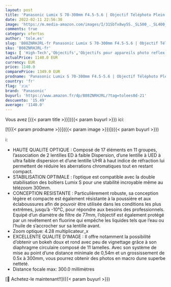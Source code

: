 ```yaml
---
layout: post
title: 'Panasonic Lumix S 70-300mm F4.5-5.6 | Objectif Téléphoto Plein Format S-R70300E  Zoom 300mm  Sport  Macro  Bokeh  Double Stabilisation  Tropicalisé  Noir – Compatible monture L'
date: 2022-02-11 22:56:30
image: 'https://m.media-amazon.com/images/I/31SbTx8wy5S._SL500_._SL400_.jpg'
comments: true
category: ofertas
author: 'tole.es'
slug: 'B08ZNRHJRL-fr Panasonic Lumix S 70-300mm F4.5-5.6 | Objectif Téléphoto...'
sku: 'B08ZNRHJRL-fr'
tags: [ 'High-Tech','Objectifs','Objectifs pour appareils photo reflex et hybrides','Objectifs pour reflex','Photo et caméscopes','panasonic', ]
actualPrice: 1140.0 EUR
currency: EUR
price: 1140.0
comparePrice: 1349.0 EUR
prodname: 'Panasonic Lumix S 70-300mm F4.5-5.6 | Objectif Téléphoto Plein Format S-R70300E  Zoom 300mm  Sport  Macro  Bokeh  Double Stabilisation  Tropicalisé  Noir – Compatible monture L'
country: 'fr'
flag: '🇫🇷'
brand: 'Panasonic'
buyurl: 'https://www.amazon.fr/dp/B08ZNRHJRL/?tag=tolees0d-21'
descuento: '15.49'
average: '1140.0'
---
```


Vous avez [{{< param title >}}]({{< param buyurl >}}) ici:

[![{{< param prodname >}}]({{< param image >}})]({{< param buyurl >}})

ℹ️:

- HAUTE QUALITE OPTIQUE : Composé de 17 éléments en 11 groupes, l’association de 2 lentilles ED à faible Dispersion, d’une lentille à UED à ultra faible dispersion et d’une lentille UHR à haut indice de réfraction lui permettent de réduire les aberrations chromatiques tout en restant compact.
- STABILISATION OPTIMALE : l’optique est compatible avec la double stabilisation des boîtiers Lumix S pour une stabilité incroyable même au télézoom 300mm.
- CONCEPTION RESISTANTE : Particulièrement robuste, sa conception légère et compacte est également résistante à la poussière et aux éclaboussures afin de pouvoir être utilisée dans les conditions les plus extrêmes, jusqu’à -10°C, pour répondre aux besoins des professionnels. Equipé d’un diamètre de filtre de 77mm, l’objectif est également protégé par un revêtement en fluorine qui empêche les liquides tels que l’eau ou l’huile de s’accrocher sur sa lentille avant.
- Zoom optique: 4.28 multiplicateur_x
- EXCELLENTE QUALITE D’IMAGE : Il offre notamment la possibilité d’obtenir un bokeh doux et rond avec peu de vignettage grâce à son diaphragme circulaire composé de 11 lamelles. Avec son système de mise au point d’une distance minimale de 0,54m et un grossissement de 0.5x à 300mm, vous pourrez obtenir des photos en macro dune superbe netteté.
- Distance focale max: 300.0 millimètres

[🛒 Achetez-le maintenant!!]({{< param buyurl >}})
